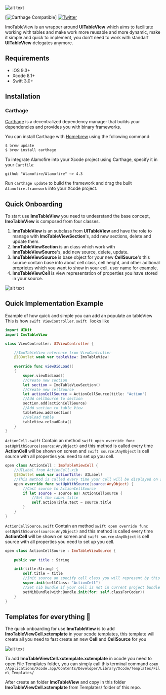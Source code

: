 ![alt text](https://github.com/imodeveloperlab/ImoTableView/blob/master/Logo.png "ImoTableView Logo")

[![Carthage Compatible](https://img.shields.io/badge/Carthage-compatible-4BC51D.svg?style=flat)]
[![Twitter](https://img.shields.io/badge/twitter-@imodeveloper-blue.svg?style=flat)](https://twitter.com/imodeveloper)

ImoTableView is an wrapper around **UITableView** which aims to facilitate working with tables and make work more reusable and more dynamic, make it simple and quick to implement, you don't need to work with standart **UITableView** delegates anymore.

## Requirements

- iOS 9.3+
- Xcode 8.1+
- Swift 3.0+

## Installation

### Carthage

[Carthage](https://github.com/Carthage/Carthage) is a decentralized dependency manager that builds your dependencies and provides you with binary frameworks.

You can install Carthage with [Homebrew](http://brew.sh/) using the following command:

```bash
$ brew update
$ brew install carthage
```

To integrate Alamofire into your Xcode project using Carthage, specify it in your `Cartfile`:

```ogdl
github "Alamofire/Alamofire" ~> 4.3
```

Run `carthage update` to build the framework and drag the built `Alamofire.framework` into your Xcode project.

## Quick Onboarding 
To start use **ImoTableView** you need to undesrstand the base concept, **ImoTableView** is composed from four classes.

1. **ImoTableView** is an subclass from **UITableView** and have the role to manage with **ImoTableViewSection**'s, add new sections, delete and update them.
2. **ImoTableViewSection** is an class which work with **ImoTableViewSource**'s, add new source, delete, update.
3. **ImoTableViewSource** is base object for your new **CellSource**'s this source contain base info about cell class, cell height, and other aditional proprietes which you want to show in your cell, user name for example. 
4. **ImoTableViewCell** is view representation of properties you have stored in your source.

![alt text](https://github.com/imodeveloperlab/ImoTableView/blob/master/ImoTableView.png "ImoTableView")

## Quick Implementation Example

Example of how quick and simple you can add an populate an tableView
This is how ```swift ViewController.swift ``` looks like
```swift
import UIKit
import ImoTableView

class ViewController: UIViewController {

    //ImoTableView reference from ViewController
    @IBOutlet weak var tableView: ImoTableView!
    
    override func viewDidLoad()
    {
        super.viewDidLoad()
        //Create new section
        let section = ImoTableViewSection()
        //Create new cellSource
        let actionCellSource = ActionCellSource(title: "Action")
        //Add cellSource to section
        section.add(actionCellSource)
        //Add section to table View
        tableView.add(section)
        //Reload table
        tableView.reloadData()
    }
}
```

`ActionCell.swift` Contain an method ```swift open override func setUpWithSource(source:AnyObject)``` and this method is called every time  **ActionCell** will be shown on screen and ```swift source:AnyObject``` is cell source with all properties you need to set up you cell.

```swift
open class ActionCell : ImoTableViewCell {
    //UILabel from ActionCell.xib
    @IBOutlet weak var actionTitle: UILabel!
    //This method is called every time your cell will be displayed on screen
    open override func setUpWithSource(source:AnyObject) {
        //Cast source to ActionCellSource
        if let source = source as? ActionCellSource {
            //Set the label title
            self.actionTitle.text = source.title
        }
    }
}
```
`ActionCellSource.swift` Contain an method ```swift open override func setUpWithSource(source:AnyObject)``` and this method is called every time  **ActionCell** will be shown on screen and ```swift source:AnyObject``` is cell source with all properties you need to set up you cell.

```swift
open class ActionCellSource : ImoTableViewSource {
    
    public var title : String

    init(title:String) {
        self.title = title
        //Init source an specify cell class you will represent by this source
        super.init(cellClass: "ActionCell")
        //Set nib bundle if your cell is not in current project bundle
        setNibBundle(with:Bundle.init(for: self.classForCoder))
    }
}
```

## Templates for everything 🍾 
The quick onboarding for use **ImoTableView** is to add **ImoTableViewCell.xctemplate** in your xcode templates, this template will create all you need to fast create an new **Cell** and **CellSource** for you

![alt text](https://github.com/imodeveloperlab/ImoTableView/blob/master/CreateCellFromTemplate.gif "ImoTableView Logo")

To add **ImoTableViewCell.xctemplate.xctemplate** in xcode you need to open File Templates folder, you can simply call this terminal command ```open /Applications/Xcode.app/Contents/Developer/Library/Xcode/Templates/File\ Templates/```

After create an folder **ImoTableView** and copy in this folder **ImoTableViewCell.xctemplate** from Templates/ folder of this repo.
